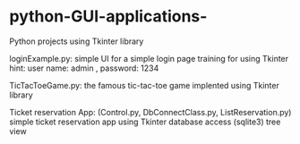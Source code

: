 # python-GUI-applications-
Python projects using Tkinter library

loginExample.py: 
  simple UI for a simple login page
  training for using Tkinter
  hint: user name: admin , password: 1234
  
TicTacToeGame.py:
  the famous tic-tac-toe game implented using Tkinter library

Ticket reservation App: (Control.py, DbConnectClass.py, ListReservation.py)
  simple ticket reservation app using Tkinter
  database access (sqlite3)
  tree view 
  

